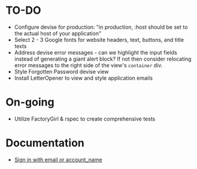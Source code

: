 # TO-DO

- Configure devise for production: "in production, :host should be set to the actual host of your application"
- Select 2 - 3 Google fonts for website headers, text, buttons, and title texts
- Address devise error messages - can we highlight the input fields instead of generating a giant alert block? If not then consider relocating error messages to the right side of the view's `container` div.
- Style Forgotten Password devise view
- Install LetterOpener to view and style application emails

# On-going
- Utilize FactoryGirl & rspec to create comprehensive tests

# Documentation
- [Sign in with email or account_name](https://github.com/plataformatec/devise/wiki/How-To:-Allow-users-to-sign-in-using-their-username-or-email-address)
